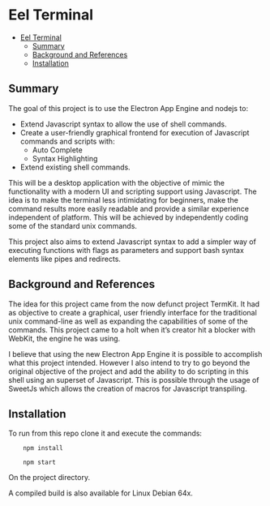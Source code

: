 # Eel Terminal

<!-- toc orderedList:0 -->

* [Eel Terminal](#eel-terminal)
	* [Summary](#summary)
	* [Background and References](#background-and-references)
	* [Installation](#installation)

<!-- tocstop -->


## Summary

The goal of this project is to use the Electron App Engine and nodejs to:
* Extend Javascript syntax to allow the use of shell commands.
* Create a user-friendly graphical frontend for execution of Javascript commands and scripts with:
	* Auto Complete
	* Syntax Highlighting
* Extend existing shell commands.

This will be a desktop application with the objective of mimic the functionality with a modern UI and scripting support using Javascript. The idea is to make the terminal less intimidating for beginners, make the command results more easily readable and provide a similar experience independent of platform. This will be achieved by independently coding some of the standard unix commands.

This project also aims to extend Javascript syntax to add a simpler way of executing functions with flags as parameters and support bash syntax elements like pipes and redirects.

## Background and References

The idea for this project came from the now defunct project TermKit. It had as objective to create a graphical, user friendly interface for the traditional unix command-line as well as expanding the capabilities of some of the commands. This project came to a holt when it’s creator hit a blocker with WebKit, the engine he was using.

I believe that using the new Electron App Engine it is possible to accomplish what this project intended. However I also intend to try to go beyond the original objective of the project and add the ability to do scripting in this shell using an superset of Javascript. This is possible through the usage of SweetJs which allows the creation of macros for Javascript transpiling.

## Installation

To run from this repo clone it and execute the commands:

```
	npm install

	npm start
```

On the project directory.

A compiled build is also available for Linux Debian 64x.
